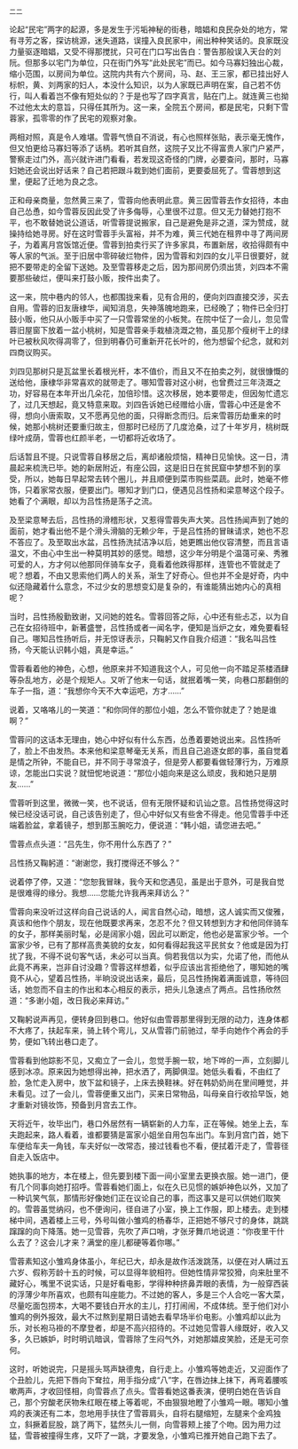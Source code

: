     二二 

   论起“民宅”两字的起源，多是发生于污垢神秘的街巷，暗娼和良民杂处的地方，常有寻芳之客，探访桃源，迷失道路，误撞入良民家中，闹出种种笑话的。良家既没力量驱逐暗娼，又受不得那搅扰，只可在门口写出告白：警告那般误入天台的刘阮。但那多以宅门为单位，只在街门外写“此处民宅”而已。如今马寡妇独出心裁，缩小范围，以房间为单位。这院内共有六个房间，马、赵、王三家，都已挂出好人标帜，黄、刘两家的妇人，本没什么知识，以为人家既已声明在案，自己若不仿行，叫人看着岂不像有短处似的？于是也写了四字真言，贴在门上。就连黄三也拗不过他太太的意旨，只得任其所为。这一来，全院五个房间，都是民宅，只剩下雪蓉家，孤零零的作了民宅的观察对象。

   两相对照，真是令人难堪。雪蓉气愤自不消说，有心也照样张贴，表示毫无愧作，但又怕更给马寡妇等添了话柄。若听其自然，这院子又比不得富贵人家门户紧严，警察走过门外，高兴就许进门看看，若发现这奇怪的门牌，必要查问，那时，马寡妇她还会说出好话来？自己若把跟斗栽到她们面前，更要委屈死了。雪蓉想到这里，便起了迁地为良之念。

   正和母亲商量，忽然黄三来了，雪蓉向他表明此意。黄三因雪蓉去作女招待，本由自己怂恿，如今雪蓉反因此受了许多侮辱，心里很不过意。但又无力替她打抱不平，也不敢替她说公道话，听雪蓉提说搬家，自己是避免是非之道，深为赞成，就操持给她寻房。好在这时雪蓉手头富裕，并不为难，黄三代她在租界中寻了两间房子，为着离月宫饭馆近便。雪蓉到拍卖行买了许多家具，布置新居，收拾得颇有中等人家的气派。至于旧居中零碎破烂物件，因为雪蓉和刘四的女儿平日很要好，就把不要带走的全留下送她。及至雪蓉移走之后，因为那间房仍须出赁，刘四本不需要那些破烂，便叫来打鼓小贩，按件出卖了。

   这一来，院中巷内的邻人，也都围拢来看，见有合用的，便向刘四直接交涉，买去自用。雪蓉的旧友唐棣华，闻知消息，失神落魄地跑来，已经晚了；物件已全归打鼓小贩，他只从小贩手中买了一只雪蓉常坐的小板凳。在院中怔了一会儿，忽见雪蓉旧屋窗下放着一盆小桃树，知是雪蓉亲手栽植浇溉之物，虽见那个瘦树干上的绿叶已被秋风吹得凋零了，但到明春仍可重新开花长叶的，他为想留个纪念，就和刘四商议购买。

   刘四见那树只是瓦盆里长着根光杆，本不值价，而且又不在拍卖之列，就很慷慨的送给他，康棣华非常喜欢的就带走了。哪知雪蓉对这小树，也曾费过三年浇溉之功，好容易在本年开出几朵花，加倍珍惜。这次移居，她本要带走，但因匆忙遗忘了，过几天想起，竟又特意来取。刘四告诉她已经赠给小唐，雪蓉心中还是舍不得，想向小唐索取，又不愿再见他的面，只得断念而归。后来雪蓉历劫重来的时候，她那小桃树还要重归故主，但那时已经历了几度沧桑，过了十年岁月，桃树既绿叶成荫，雪蓉也红颜半老，一切都将近收场了。

   后话暂且不提。只说雪蓉自移居之后，离却诸般烦恼，精神日见愉快。这一日，清晨起来梳洗已毕。她的新居附近，有座公园，这是旧日在贫民窟中梦想不到的享受，所以，她每日早起常去转个圈儿，并且顺便到菜市购些菜蔬。此时，她毫不修饰，只着家常衣服，便要出门。哪知才到门口，便遇见吕性扬和梁意琴这个段子。她看了个满眼，却以为吕性扬是荡子之流。

   及至梁意琴去后，吕性扬的滑稽形状，又惹得雪蓉失声大笑。吕性扬闻声到了她的面前，她才看出他不是个滑头滑脑的无赖少年，于是吕性扬的冒昧请求，她也不忍不答应了。及至取出水盆，吕性扬洗拭洁净以后，她更瞧出他仪容清整，而且言语温文，不由心中生出一种莫明其妙的感觉。暗想，这少年分明是个温蔼可亲、秀雅可爱的人，方才何以他那同伴骑车女子，竟看着他跌得那样，连管也不管就走了呢？想着，不由又思索他们两人的关系，渐生了好奇心。但也并不全是好奇，内中似还隐藏着什么意念，不过少女的思想变幻是复杂的，有谁能猜出她内心的真相呢？

   当时，吕性扬殷勤致谢，又问她的姓名。雪蓉回答之际，心中还有些忐忑，以为自己在女招待班中，新著盛誉，吕性扬或者一闻名字，便知是当炉之女，难免要看轻自己。哪知吕性扬听后，并无惊讶表示，只鞠躬又作自我介绍道：“我名叫吕性扬，今天能认识韩小姐，真是幸运。”

   雪蓉看着他的神色，心想，他原来并不知道我这个人，可见他一向不踏足茶楼酒肆等杂乱地方，必是个规矩人。又听了他末一句话，就抿着嘴一笑，向巷口那翻倒的车子一指，道：“我想你今天不大幸运吧，方才……”

   说着，又咯咯儿的一笑道：“和你同伴的那位小姐，怎么不管你就走了？她是谁啊？”

   雪蓉问的这话本无理由，她心中好似有什么东西，怂恿着要她说出来。吕性扬听了，脸上不由发热。本来他和梁意琴毫无关系，而且自己追逐女郎的事，虽自觉着是情之所钟，不能自已，并不同于寻常浪子，但是旁人都要看做轻薄行为，万难原谅，怎能出口实说？就忸怩地说道：“那位小姐向来是这么顽皮，我和她只是朋友……”

   雪蓉听到这里，微微一笑，也不说话，但有无限怀疑和讥讪之意。吕性扬觉得这时候已经没话可说，自己该告别走了，但心中好似又有些舍不得走。他见雪蓉手中还端着脸盆，拿着镜子，想到那玉腕吃力，便说道：“韩小姐，请您进去吧。”

   雪蓉点点头道：“吕先生，你不用什么东西了？”

   吕性扬又鞠躬道：“谢谢您，我打搅得还不够么？”

   说着停了停，又道：“您恕我冒昧，我今天和您遇见，虽是出于意外，可是我自觉是很难得的缘分。我想……您能允许我再来拜访么？”

   雪蓉向来没听过这样向自己说话的人，闻言自然心动，暗想，这人诚实而又俊雅，真该和他作个朋友，现在他既要求再来，怎忍不允？但又转想到方才和他同伴骑车的女子，那样美丽时髦，必是阔家小姐，因此可以断定，他也必是富家少爷。一个富家少爷，已有了那样高贵美貌的女友，如何看得起我这平民贫女？他或是因为打扰了我，不得不说句客气话，未必可以当真。倘若我信以为实，允诺了他，而他从此竟不再来，岂非自讨没趣？雪蓉这样想着，似乎应该出言拒绝他了，哪知她的嘴竟不从心，望着吕性扬，半晌没说出话来，最后，见吕性扬掬着满面诚意，等待回话，她忽而不自主的作出和本心相反的表示，把头儿急速点了两点。吕性扬欣然道：“多谢小姐，改日我必来拜访。”

   又鞠躬说声再见，便转身回到巷口。他好似由雪蓉那里得到无限的动力，连身体都不大疼了，扶起车来，骑上转个弯儿，又从雪蓉门前驰过，举手向她作个再会的手势，便如飞转出巷口走了。

   雪蓉看到他踪影不见，又痴立了一会儿，忽觉手腕一软，地下哗的一声，立刻脚儿感到冰凉。原来因为她想得出神，把水洒了，两脚俱湿。她低头看看，不由红了脸，急忙走入房中，放下盆和镜子，上床去换鞋袜。好在韩奶奶尚在里间睡觉，并未看见。过了一会儿，雪蓉便重又出门，买来日常物品，叫母亲自行收拾早饭，她才重新对镜妆饰，预备到月宫去工作。

   天将近午，妆毕出门，巷口外居然有一辆崭新的人力车，正在等候。她坐上去，车夫跑起来，路人看着，谁都要猜是富家小姐坐自用包车出门。车到月宫门首，她下车便给车夫一角钱，车夫好似一改常态，接过钱看也不看，便拭着汗走了，雪蓉径自走入饭店中。

   她执事的地方，本在楼上，但先要到楼下面一间小室里去更换衣服。她一进门，便有几个同事向她打招呼。雪蓉看她们面上，似在久已见惯的嫉妒神色以外，又加了一种讥笑气氛，那情形好像她们正在议论自己的事，而这事又是可以供她们取笑的。雪蓉虽觉纳闷，也不便询问，径自进了小室，换上工作服，即上楼去。走到楼梯中间，遇着楼上三号，外号叫做小雏鸡的杨春华，正把她不够尺寸的身体，跳跳蹿蹿的向下降落。她一见雪蓉，先吹了声口哨，才张牙舞爪地说道：“你夜里干什么去了？这会儿才来？满堂的座儿都硬等着你哪。”

   雪蓉素知这小雏鸡身体虽小，年纪已大，却永是故作活泼跳荡，以便在对人瞒过五六岁、假称芳龄十五的时候，可以显得年貌相符。但她性情非常狡猾，向来肚里不藏好心，嘴里不说实话，只是好看电影，学得种种挤鼻弄眼的表情，为一般穿西装的浮薄少年所喜欢，也颇有叫座能力。不过她的客人，多是三个人合吃一客大菜，尽量吃面包捞本，大喝不要钱白开水的主儿，打打闹闹，不成体统。至于他们对小雏鸡的例外报效，最大不过熬到星期日请她去看早场半价电影。小雏鸡却以此为乐，对长袍马褂的不摩登者，却是不高兴招待的。不过她见雪蓉人缘既好，收入又多，久已嫉妒，时时明讥暗讽，雪蓉除了生闷气外，对她那嬉皮笑脸，还是无可奈何。

   这时，听她说完，只是摇头骂声缺德鬼，自行走上。小雏鸡等她走近，又迎面作了个丑脸儿，先把下唇向下耷拉，用手指分成“八”字，在唇边抹上抹下，再弯着腰咳嗽两声，才收回怪相，向雪蓉点了点头。雪蓉看她这番表演，便明白她在告诉自己，那个穷酸老厌物朱红眼在楼上等着呢，不由狠狠地瞪了小雏鸡一眼。哪知小雏鸡的表演还有二本，忽地用手扶住了雪蓉肩头，自将右腿缩短，左腿来个金鸡独立，斜撅着屁股，跳了两下，猛然头儿一侧，向雪蓉颊上接了个吻。因为用力过猛，雪蓉被撞得生疼，又吓了一跳，才要发急，小雏鸡已推开她自己跑下去了。

